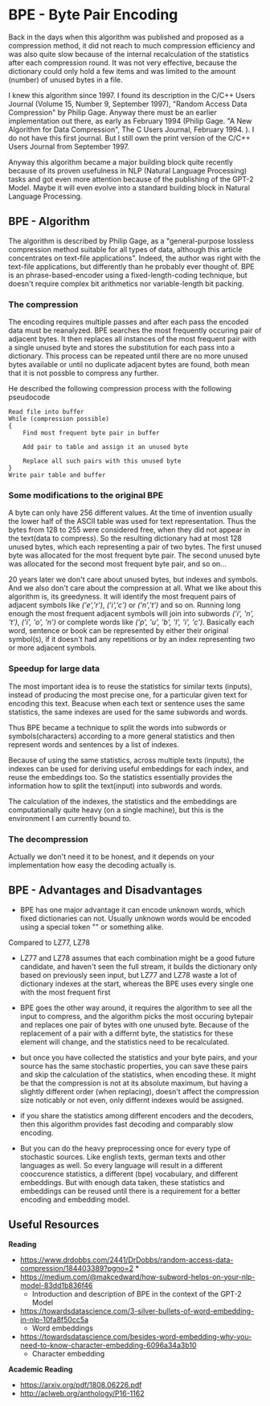 # BPE - Byte Pair Encoding

Back in the days when this algorithm was published and proposed as a compression method, it did not reach to much compression efficiency and 
was also quite slow because of the internal recalculation of the statistics after each compression round. It was not very effective, because 
the dictionary could only hold a few items and was limited to the amount (number) of unused bytes in a file. 

I knew this algorithm since 1997. I found its description in the C/C++ Users Journal (Volume 15, Number 9, September 1997), 
"Random Access Data Compression" by Philip Gage. Anyway there must be an earlier implementation out there, as early as February 1994 
(Philip Gage. "A New Algorithm for Data Compression", The C Users Journal, February 1994. ). I do not have this first journal. But I
still own the print version of the C/C++ Users Journal from September 1997.

Anyway this algorithm became a major building block quite recently because of its proven usefulness in NLP (Natural Language Processing) tasks 
and got even more attention because of the publishing of the GPT-2 Model. Maybe it will even evolve into a standard building block in Natural 
Language Processing.

## BPE - Algorithm

The algorithm is described by Philip Gage, as a "general-purpose lossless compression method suitable for all types of data, although this
article concentrates on text-file applications". Indeed, the author was right with the text-file applications, but differently than he 
probably ever thought of. BPE is an phrase-based-encoder using a fixed-length-coding technique, but doesn't require complex bit arithmetics 
nor variable-length bit packing.

### The compression 

The encoding requires multiple passes and after each pass the encoded data must be reanalyzed. BPE searches the most frequently occuring pair 
of adjacent bytes. It then replaces all instances of the most frequent pair with a single unused byte and stores the substitution for each
pass into a dictionary. This process can be repeated until there are no more unused bytes available or until no duplicate adjacent bytes are 
found, both mean that it is not possble to compress any further.

He described the following compression process with the following pseudocode

```
Read file into buffer
While (compression possible)
{
    Find most frequent byte pair in buffer
    
    Add pair to table and assign it an unused byte
    
    Replace all such pairs with this unused byte
}
Write pair table and buffer
```

### Some modifications to the original BPE
 
A byte can only have 256 different values. At the time of invention usually the lower half of the ASCII table was used for text representation.
Thus the bytes from 128 to 255 were considered free, when they did not appear in the text(data to compress). So the resulting dictionary had
at most 128 unused bytes, which each representing a pair of two bytes. The first unused byte was allocated for the most frequent byte pair. The
second unused byte was allocated for the second most frequent byte pair, and so on...

20 years later we don't care about unused bytes, but indexes and symbols. And we also don't care about the compression at all. What we like about this 
algorithm is, its greedyness. It will identify the most frequent pairs of adjacent symbols like _('e','r')_, _('i','c')_ or _('n','t')_ and so on. Running long 
enough the most frequent adjacent symbols will join into subwords _('i', 'n', 't')_, _('i', 'o', 'n')_ or complete words like _('p', 'u', 'b', 'l', 'i', 'c')_.
Basically each word, sentence or book can be represented by either their original symbol(s), if it doesn't had any repetitions or by an index representing two 
or more adjacent symbols.

### Speedup for large data

The most important idea is to reuse the statistics for similar texts (inputs), instead of producing the most precise one, for a particular given text 
for encoding this text. Beacuse when each text or sentence uses the same statistics, the same indexes are used for the same subwords and words.

Thus BPE became a technique to split the words into subwords or symbols(characters) according to a more general statistics and then represent 
words and sentences by a list of indexes.

Because of using the same statistics, across multiple texts (inputs), the indexes can be used for deriving useful embeddings for each index, and 
reuse the embeddings too. So the statistics essentially provides the information how to split the text(input) into subwords and words.

The calculation of the indexes, the statistics and the embeddings are computationally quite heavy (on a single machine), but this is
the environment I am currently bound to.

### The decompression

Actually we don't need it to be honest, and it depends on your implementation how easy the decoding actually is. 


## BPE - Advantages and Disadvantages

* BPE has one major advantage it can encode unknown words, which fixed dictionaries can not. Usually unknown words would be
  encoded using a special token "<UNK>" or something alike. 

Compared to LZ77, LZ78

* LZ77 and LZ78 assumes that each combination might be a good future candidate, and haven't seen the full stream, it builds the dictionary only 
  based on previously seen input, but LZ77 and LZ78 waste a lot of dictionary indexes at the start, whereas the BPE uses every single one with
  the most frequent first
  
* BPE goes the other way around, it requires the algorithm to see all the input to compress, and the algorithm picks the most occuring bytepair
  and replaces one pair of bytes with one unused byte. Because of the replacement of a pair with a differnt byte, the statistics for these
  element will change, and the statistics need to be recalculated. 

* but once you have collected the statistics and your byte pairs, and your source has the same stochastic properties, you can save these
  pairs and skip the calculation of the statistics, when encoding these. It might be that the compression is not at its absolute maximum,
  but having a slightly different order (when replacing), doesn't affect the compression size noticably or not even, only differnt indexes 
  would be assigned.
  
* if you share the statistics among different encoders and the decoders, then this algorithm provides fast decoding and comparably slow 
  encoding.
  
* But you can do the heavy preprocessing once for every type of stochastic sources. Like english texts, german texts and other languages as well.
  So every language will result in a different cooccurence statistics, a different (bpe) vocabulary, and different embeddings. But with enough 
  data taken, these statistics and embeddings can be reused until there is a requirement for a better encoding and embedding model.


## Useful Resources

__Reading__
* https://www.drdobbs.com/2441/DrDobbs/random-access-data-compression/184403389?pgno=2
  * 
* https://medium.com/@makcedward/how-subword-helps-on-your-nlp-model-83dd1b836f46
  * Introduction and description of BPE in the context of the GPT-2 Model
* https://towardsdatascience.com/3-silver-bullets-of-word-embedding-in-nlp-10fa8f50cc5a
  * Word embeddings
* https://towardsdatascience.com/besides-word-embedding-why-you-need-to-know-character-embedding-6096a34a3b10
  * Character embedding
  
  
__Academic Reading__
* https://arxiv.org/pdf/1808.06226.pdf
* http://aclweb.org/anthology/P16-1162
